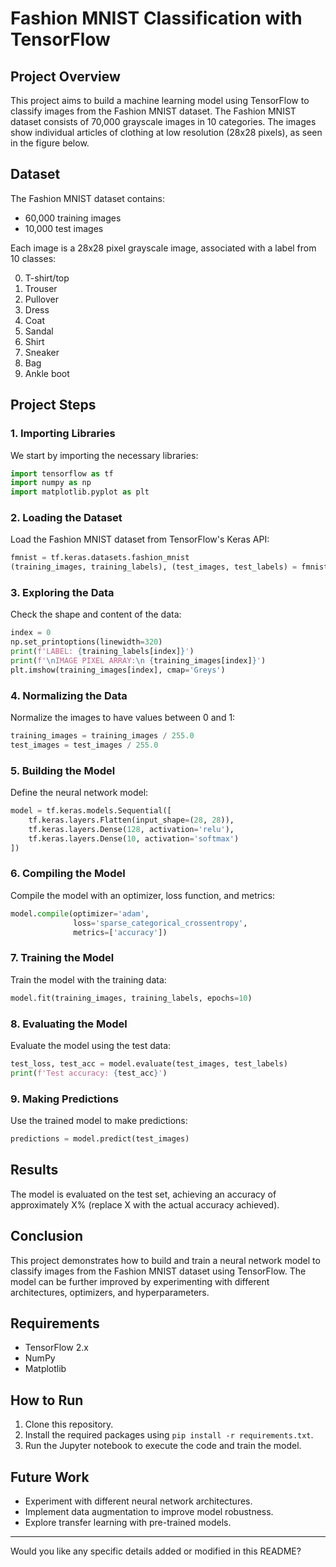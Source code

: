 # Fashion MNIST Classification with TensorFlow

## Project Overview

This project aims to build a machine learning model using TensorFlow to classify images from the Fashion MNIST dataset. The Fashion MNIST dataset consists of 70,000 grayscale images in 10 categories. The images show individual articles of clothing at low resolution (28x28 pixels), as seen in the figure below.

## Dataset

The Fashion MNIST dataset contains:

- 60,000 training images
- 10,000 test images

Each image is a 28x28 pixel grayscale image, associated with a label from 10 classes:

0. T-shirt/top
1. Trouser
2. Pullover
3. Dress
4. Coat
5. Sandal
6. Shirt
7. Sneaker
8. Bag
9. Ankle boot

## Project Steps

### 1. Importing Libraries

We start by importing the necessary libraries:

```python
import tensorflow as tf
import numpy as np
import matplotlib.pyplot as plt
```

### 2. Loading the Dataset

Load the Fashion MNIST dataset from TensorFlow's Keras API:

```python
fmnist = tf.keras.datasets.fashion_mnist
(training_images, training_labels), (test_images, test_labels) = fmnist.load_data()
```

### 3. Exploring the Data

Check the shape and content of the data:

```python
index = 0
np.set_printoptions(linewidth=320)
print(f'LABEL: {training_labels[index]}')
print(f'\nIMAGE PIXEL ARRAY:\n {training_images[index]}')
plt.imshow(training_images[index], cmap='Greys')
```

### 4. Normalizing the Data

Normalize the images to have values between 0 and 1:

```python
training_images = training_images / 255.0
test_images = test_images / 255.0
```

### 5. Building the Model

Define the neural network model:

```python
model = tf.keras.models.Sequential([
    tf.keras.layers.Flatten(input_shape=(28, 28)),
    tf.keras.layers.Dense(128, activation='relu'),
    tf.keras.layers.Dense(10, activation='softmax')
])
```

### 6. Compiling the Model

Compile the model with an optimizer, loss function, and metrics:

```python
model.compile(optimizer='adam',
              loss='sparse_categorical_crossentropy',
              metrics=['accuracy'])
```

### 7. Training the Model

Train the model with the training data:

```python
model.fit(training_images, training_labels, epochs=10)
```

### 8. Evaluating the Model

Evaluate the model using the test data:

```python
test_loss, test_acc = model.evaluate(test_images, test_labels)
print(f'Test accuracy: {test_acc}')
```

### 9. Making Predictions

Use the trained model to make predictions:

```python
predictions = model.predict(test_images)
```

## Results

The model is evaluated on the test set, achieving an accuracy of approximately X% (replace X with the actual accuracy achieved).

## Conclusion

This project demonstrates how to build and train a neural network model to classify images from the Fashion MNIST dataset using TensorFlow. The model can be further improved by experimenting with different architectures, optimizers, and hyperparameters.

## Requirements

- TensorFlow 2.x
- NumPy
- Matplotlib

## How to Run

1. Clone this repository.
2. Install the required packages using `pip install -r requirements.txt`.
3. Run the Jupyter notebook to execute the code and train the model.

## Future Work

- Experiment with different neural network architectures.
- Implement data augmentation to improve model robustness.
- Explore transfer learning with pre-trained models.

---

Would you like any specific details added or modified in this README?
